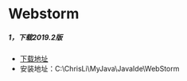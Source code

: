 # Webstorm

##### 1，下载2019.2版
- [下载地址](https://www.jetbrains.com/webstorm/download/other.html)
- 安装地址：C:\ChrisLi\MyJava\JavaIde\WebStorm